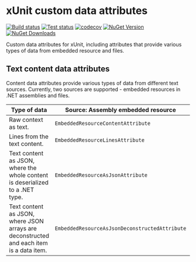 # xUnit custom data attributes

[![Build status](https://img.shields.io/appveyor/ci/JeevanJames/xunit-dataattributes.svg)](https://ci.appveyor.com/project/JeevanJames/xunit-dataattributes/branch/master) [![Test status](https://img.shields.io/appveyor/tests/JeevanJames/xunit-dataattributes.svg)](https://ci.appveyor.com/project/JeevanJames/xunit-dataattributes/branch/master) [![codecov](https://codecov.io/gh/JeevanJames/Xunit.DataAttributes/branch/master/graph/badge.svg)](https://codecov.io/gh/JeevanJames/Xunit.DataAttributes) [![NuGet Version](http://img.shields.io/nuget/v/Xunit.DataAttributes.svg?style=flat)](https://www.nuget.org/packages/Xunit.DataAttributes/) [![NuGet Downloads](https://img.shields.io/nuget/dt/Xunit.DataAttributes.svg)](https://www.nuget.org/packages/Xunit.DataAttributes/)

Custom data attributes for xUnit, including attributes that provide various types of data from embedded resource and files.

## Text content data attributes
Content data attributes provide various types of data from different text sources. Currently, two sources are supported - embedded resources in .NET assemblies and files.

|Type of data|Source: Assembly embedded resource|Source: File on file system|
|------------|----------------------------------|---------------------------|
|Raw context as text.|`EmbeddedResourceContentAttribute`|`FileContentAttribute`|
|Lines from the text content.|`EmbeddedResourceLinesAttribute`|`FileLinesAttribute`|
|Text content as JSON, where the whole content is deserialized to a .NET type.|`EmbeddedResourceAsJsonAttribute`|`FileAsJsonAttribute`|
|Text content as JSON, where JSON arrays are deconstructed and each item is a data item.|`EmbeddedResourceAsJsonDeconstructedAttribute`|`FileAsJsonDeconstructedAttribute`|
